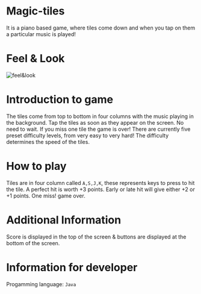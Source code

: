 # Magic-tiles
It is a piano based game, where tiles come down and when you tap on them a particular music is played!
# Feel & Look

![feel&look](/home/nathan/cs370/Lab/l2/group/MT3/Images/MT3.jpeg)

# Introduction to game
The tiles come from top to bottom in four columns with the music playing in the background.
Tap the tiles as soon as they appear on the screen. No need to wait.
If you miss one tile the game is over!
There are currently five preset difficulty levels, from very easy to very hard!
The difficulty determines the speed of the tiles. 

# How to play
Tiles are in four column called `A,S,J,K`, these represents keys to press to hit the tile.
A perfect hit is worth +3 points.
Early or late hit will give either +2 or +1 points.
One miss! game over. 

# Additional Information
Score is displayed in the top of the screen & buttons are displayed at the bottom of the screen.

# Information for developer
Progamming language: `Java`
